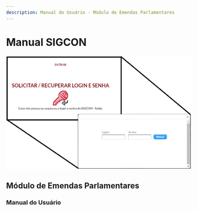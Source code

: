 ```yaml
---
description: Manual do Usuário - Módulo de Emendas Parlamentares
---
```


# Manual SIGCON

![LOGO SIGCON - Sistema](.gitbook/assets/0%20%2822%29.png)

## Módulo de Emendas Parlamentares

### **Manual do Usuário**

